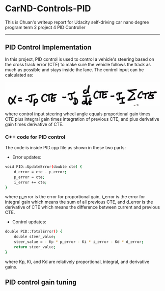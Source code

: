 # CarND-Controls-PID
This is Chuan's writeup report for Udacity self-driving car nano degree program term 2 project 4 PID Controller

---
[//]: # (Image References)

[image1]: ./PID.png "PID"

## PID Control Implementation

In this project, PID control is used to control a vehicle's steering based on the cross track error (CTE) to make sure the vehicle follows the track as much as possible and stays inside the lane. The control input can be calculated as:

![alt text][image1]

where control input steering wheel angle equals proportional gain times CTE plus integral gain times integration of previous CTE, and plus derivative gain times derivative of CTE.

### C++ code for PID control

The code is inside PID.cpp file as shown in these two parts:

* Error updates:
```sh
void PID::UpdateError(double cte) {
    d_error = cte - p_error;
    p_error = cte;
    i_error += cte;
}
```
where p_error is the error for proportional gain, i_error is the error for integral gain which means the sum of all previous CTE, and d_error is the derivative of CTE which means the difference between current and previous CTE.

* Control updates:
```sh
double PID::TotalError() {
    double steer_value;
    steer_value = - Kp * p_error - Ki * i_error - Kd * d_error;
    return steer_value;
}
```
where Kp, Ki, and Kd are relatively proportional, integral, and derivative gains.

## PID control gain tuning
